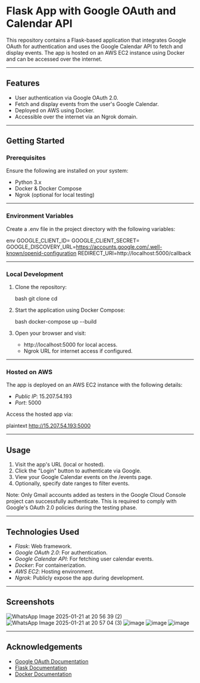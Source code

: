 # Flask App with Google OAuth and Calendar API

This repository contains a Flask-based application that integrates Google OAuth for authentication and uses the Google Calendar API to fetch and display events. The app is hosted on an AWS EC2 instance using Docker and can be accessed over the internet.

---

## Features
- User authentication via Google OAuth 2.0.
- Fetch and display events from the user's Google Calendar.
- Deployed on AWS using Docker.
- Accessible over the internet via an Ngrok domain.

---

## Getting Started

### Prerequisites
Ensure the following are installed on your system:
- Python 3.x
- Docker & Docker Compose
- Ngrok (optional for local testing)

---

### Environment Variables
Create a .env file in the project directory with the following variables:

env
GOOGLE_CLIENT_ID=<your-google-client-id>
GOOGLE_CLIENT_SECRET=<your-google-client-secret>
GOOGLE_DISCOVERY_URL=https://accounts.google.com/.well-known/openid-configuration
REDIRECT_URI=http://localhost:5000/callback


---

### Local Development

1. Clone the repository:
    
    bash
    git clone <repository-url>
    cd <repository-directory>
    
    
2. Start the application using Docker Compose:
    
    bash
    docker-compose up --build
    
    
3. Open your browser and visit:
    
    - http://localhost:5000 for local access.
    - Ngrok URL for internet access if configured.

---

### Hosted on AWS

The app is deployed on an AWS EC2 instance with the following details:

- *Public IP*: 15.207.54.193
- *Port*: 5000

Access the hosted app via:

plaintext
http://15.207.54.193:5000


---

## Usage

1. Visit the app's URL (local or hosted).
2. Click the "Login" button to authenticate via Google.
3. View your Google Calendar events on the /events page.
4. Optionally, specify date ranges to filter events.


Note: Only Gmail accounts added as testers in the Google Cloud Console project can successfully authenticate. This is required to comply with Google's OAuth 2.0 policies during the testing phase.

---

## Technologies Used

- *Flask*: Web framework.
- *Google OAuth 2.0*: For authentication.
- *Google Calendar API*: For fetching user calendar events.
- *Docker*: For containerization.
- *AWS EC2*: Hosting environment.
- *Ngrok*: Publicly expose the app during development.

---

## Screenshots
![WhatsApp Image 2025-01-21 at 20 56 39 (2)](https://github.com/user-attachments/assets/73ffdbc5-f903-4aec-8ad7-3cee8fd9e55d)
![WhatsApp Image 2025-01-21 at 20 57 04 (3)](https://github.com/user-attachments/assets/48fe8fc1-97b6-494f-8414-daf70be1aa7a)
![image](https://github.com/user-attachments/assets/2ee23b7d-232c-4110-a5a4-e13132fc84b4)
![image](https://github.com/user-attachments/assets/37d2850f-d4d4-43db-9c20-035c132d3a17)
![image](https://github.com/user-attachments/assets/6a41a7e1-0d1b-4913-8c83-bc58583d65c8)

---

## Acknowledgements

- [Google OAuth Documentation](https://developers.google.com/identity/protocols/oauth2)
- [Flask Documentation](https://flask.palletsprojects.com/)
- [Docker Documentation](https://docs.docker.com/)
